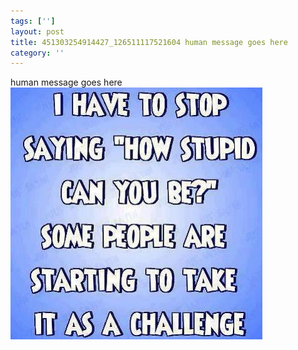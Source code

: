 ```yaml
---
tags: ['']
layout: post
title: 451303254914427_126511117521604 human message goes here
category: ''
---
```

human message goes here
![451303254914427_126511117521604](/uploads/2013-2-5-451303254914427_126511117521604-human-message-goes-here.jpg)
